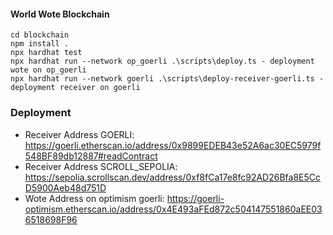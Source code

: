 #### World Wote Blockchain

```shell
cd blockchain
npm install .
npx hardhat test
npx hardhat run --network op_goerli .\scripts\deploy.ts - deployment wote on op_goerli
npx hardhat run --network goerli .\scripts\deploy-receiver-goerli.ts - deployment receiver on goerli
```


### Deployment
- Receiver Address GOERLI: https://goerli.etherscan.io/address/0x9899EDEB43e52A6ac30EC5979f548BF89db12887#readContract
- Receiver Address SCROLL_SEPOLIA: https://sepolia.scrollscan.dev/address/0xf8fCa17e8fc92AD26Bfa8E5CcD5900Aeb48d751D
- Wote Address on optimism goerli: https://goerli-optimism.etherscan.io/address/0x4E493aFEd872c504147551860aEE036518698F96